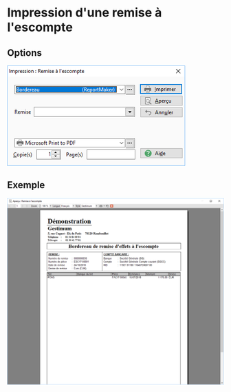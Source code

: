 # Impression d'une remise à l'escompte
## Options


![](../../assets/images/Effets/RemiseEscompte/Filtres.png)


## Exemple


![](../../assets/images/Effets/RemiseEscompte/Bordereau.png)


